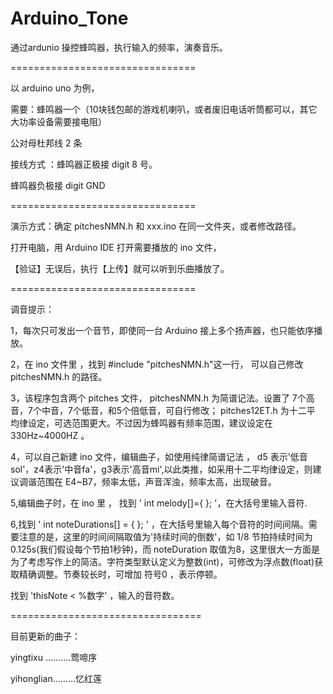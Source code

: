 # Arduino_Tone


通过ardunio 操控蜂鸣器，执行输入的频率，演奏音乐。

================================

以 arduino uno 为例，

需要：蜂鸣器一个（10块钱包邮的游戏机喇叭，或者废旧电话听筒都可以，其它大功率设备需要接电阻）

   公对母杜邦线 2 条


接线方式 ：蜂鸣器正极接 digit 8 号。
          
   蜂鸣器负极接 digit GND 
    
================================  
    

演示方式：确定 pitchesNMN.h 和 xxx.ino 在同一文件夹，或者修改路径。

   打开电脑，用 Arduino IDE 打开需要播放的 ino 文件，
   
   【验证】无误后，执行【上传】就可以听到乐曲播放了。

================================

调音提示：

1，每次只可发出一个音节，即使同一台 Arduino 接上多个扬声器，也只能依序播放。

2，在 ino 文件里 ，找到 #include "pitchesNMN.h"这一行， 可以自己修改 pitchesNMN.h 的路径。

3，该程序包含两个 pitches 文件， pitchesNMN.h 为简谱记法。设置了 7个高音，7个中音，7个低音，和5个倍低音，可自行修改； pitches12ET.h 为十二平
均律设定，可选范围更大。不过因为蜂鸣器有频率范围，建议设定在 330Hz~4000HZ 。

4，可以自己新建 ino 文件，编辑曲子，如使用纯律简谱记法 ， d5 表示'低音sol'，z4表示'中音fa'，g3表示'高音mi',以此类推，如采用十二平均律设定，则建议调谐范围在 E4~B7，频率太低，声音浑浊，频率太高，出现破音。

5,编辑曲子时，在 ino 里 ， 找到 ' int melody[]={ }; '，在大括号里输入音符.

6,找到 ' int noteDurations[] = { }; ' ，在大括号里输入每个音符的时间间隔。需要注意的是，这里的时间间隔取值为'持续时间的倒数'，如 1/8 节拍持续时间为0.125s(我们假设每个节拍1秒钟)，而 noteDuration 取值为8，这里很大一方面是为了考虑写作上的简洁。字符类型默认定义为整数(int)，可修改为浮点数(float)获取精确调整。节奏较长时，可增加 符号0 ，表示停顿。

找到 'thisNote < %数字' ，输入的音符数。  








=================================


目前更新的曲子：

yingtixu ..........莺啼序 

yihonglian.........忆红莲
